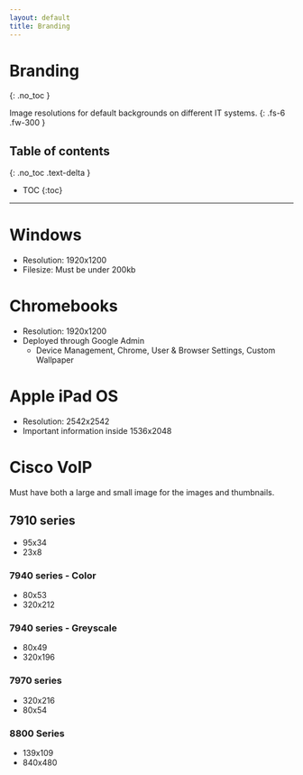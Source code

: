 ```yaml
---
layout: default
title: Branding
---
```


# Branding
{: .no_toc }

Image resolutions for default backgrounds on different IT systems.
{: .fs-6 .fw-300 }

## Table of contents
{: .no_toc .text-delta }

* TOC
{:toc}

---

# Windows

* Resolution: 1920x1200
* Filesize: Must be under 200kb

# Chromebooks
* Resolution: 1920x1200
* Deployed through Google Admin
  * Device Management, Chrome, User & Browser Settings, Custom Wallpaper

# Apple iPad OS

* Resolution: 2542x2542
* Important information inside 1536x2048

# Cisco VoIP
Must have both a large and small image for the images and thumbnails.

## 7910 series
* 95x34
* 23x8

### 7940 series - Color
* 80x53
* 320x212

### 7940 series - Greyscale
* 80x49
* 320x196

### 7970 series
* 320x216
* 80x54

### 8800 Series
* 139x109
* 840x480

